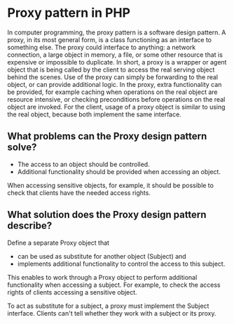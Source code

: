 # Proxy pattern in PHP

In computer programming, the proxy pattern is a software design pattern. A proxy, in its most general form, is a class 
functioning as an interface to something else. The proxy could interface to anything: a network connection, a large 
object in memory, a file, or some other resource that is expensive or impossible to duplicate. In short, a proxy is a 
wrapper or agent object that is being called by the client to access the real serving object behind the scenes. Use of 
the proxy can simply be forwarding to the real object, or can provide additional logic. In the proxy, extra 
functionality can be provided, for example caching when operations on the real object are resource intensive, or 
checking preconditions before operations on the real object are invoked. For the client, usage of a proxy object is 
similar to using the real object, because both implement the same interface.

## What problems can the Proxy design pattern solve?

- The access to an object should be controlled.
- Additional functionality should be provided when accessing an object.

When accessing sensitive objects, for example, it should be possible to check that clients have the needed access rights.

## What solution does the Proxy design pattern describe?

Define a separate Proxy object that

- can be used as substitute for another object (Subject) and
- implements additional functionality to control the access to this subject.

This enables to work through a Proxy object to perform additional functionality when accessing a subject. For example, 
to check the access rights of clients accessing a sensitive object. 

To act as substitute for a subject, a proxy must implement the Subject interface. Clients can't tell whether they work 
with a subject or its proxy.